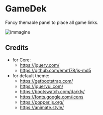 # GameDek
Fancy themable panel to place all game links.

![immagine](https://user-images.githubusercontent.com/46496052/116008089-24632980-a613-11eb-85ce-b29e6d556855.png)

## Credits
- for Core:
  - https://jquery.com/
  - https://github.com/emn178/js-md5
- for default theme:
  - https://getbootstrap.com/
  - https://jqueryui.com/
  - https://bootswatch.com/darkly/
  - https://fonts.google.com/icons
  - https://popper.js.org/
  - https://animate.style/
